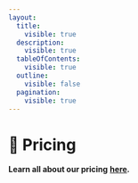 ```yaml
---
layout:
  title:
    visible: true
  description:
    visible: true
  tableOfContents:
    visible: true
  outline:
    visible: false
  pagination:
    visible: true
---
```


# 🔋 Pricing

**Learn all about our pricing** [**here**](https://app.airstack.xyz/pricing)**.**&#x20;
